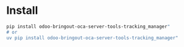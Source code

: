 # Install

```bash
pip install odoo-bringout-oca-server-tools-tracking_manager"
# or
uv pip install odoo-bringout-oca-server-tools-tracking_manager"
```
